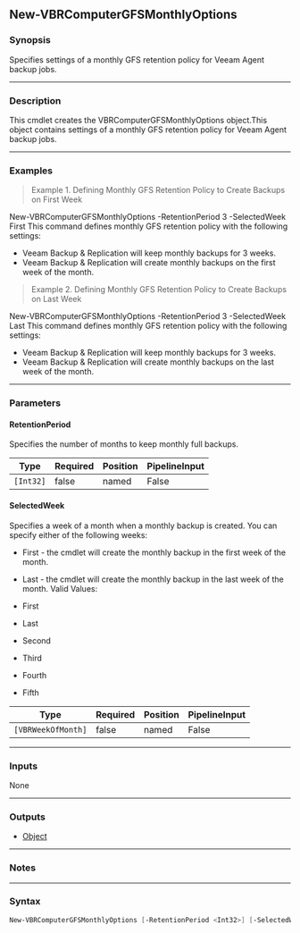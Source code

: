 New-VBRComputerGFSMonthlyOptions
--------------------------------

### Synopsis
Specifies settings of a monthly GFS retention policy for Veeam Agent backup jobs.

---

### Description

This cmdlet creates the VBRComputerGFSMonthlyOptions object.This object contains settings of a monthly GFS retention policy for Veeam Agent backup jobs.

---

### Examples
> Example 1. Defining Monthly GFS Retention Policy to Create Backups on First Week

New-VBRComputerGFSMonthlyOptions -RetentionPeriod 3 -SelectedWeek First
This command defines monthly GFS retention policy with the following settings:
- Veeam Backup & Replication will keep monthly backups for 3 weeks.
- Veeam Backup & Replication will create monthly backups on the first week of the month.
> Example 2. Defining Monthly GFS Retention Policy to Create Backups on Last Week

New-VBRComputerGFSMonthlyOptions -RetentionPeriod 3 -SelectedWeek Last
This command defines monthly GFS retention policy with the following settings:
- Veeam Backup & Replication will keep monthly backups for 3 weeks.
- Veeam Backup & Replication will create monthly backups on the last week of the month.

---

### Parameters
#### **RetentionPeriod**
Specifies the number of months to keep monthly full backups.

|Type     |Required|Position|PipelineInput|
|---------|--------|--------|-------------|
|`[Int32]`|false   |named   |False        |

#### **SelectedWeek**
Specifies a week of a month when a monthly backup is created. You can specify either of the following weeks:
* First - the cmdlet will create the monthly backup in the first week of the month.
* Last - the cmdlet will create the monthly backup in the last week of the month.
Valid Values:

* First
* Last
* Second
* Third
* Fourth
* Fifth

|Type              |Required|Position|PipelineInput|
|------------------|--------|--------|-------------|
|`[VBRWeekOfMonth]`|false   |named   |False        |

---

### Inputs
None

---

### Outputs
* [Object](https://learn.microsoft.com/en-us/dotnet/api/System.Object)

---

### Notes

---

### Syntax
```PowerShell
New-VBRComputerGFSMonthlyOptions [-RetentionPeriod <Int32>] [-SelectedWeek {First | Last | Second | Third | Fourth | Fifth}] [<CommonParameters>]
```
